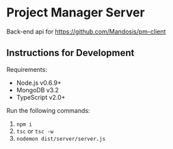 # Project Manager Server

Back-end api for https://github.com/Mandosis/pm-client

## Instructions for Development

Requirements:
* Node.js v0.6.9+
* MongoDB v3.2
* TypeScript v2.0+

Run the following commands:

1. `npm i`
2. `tsc` or `tsc -w`
3. `nodemon dist/server/server.js`